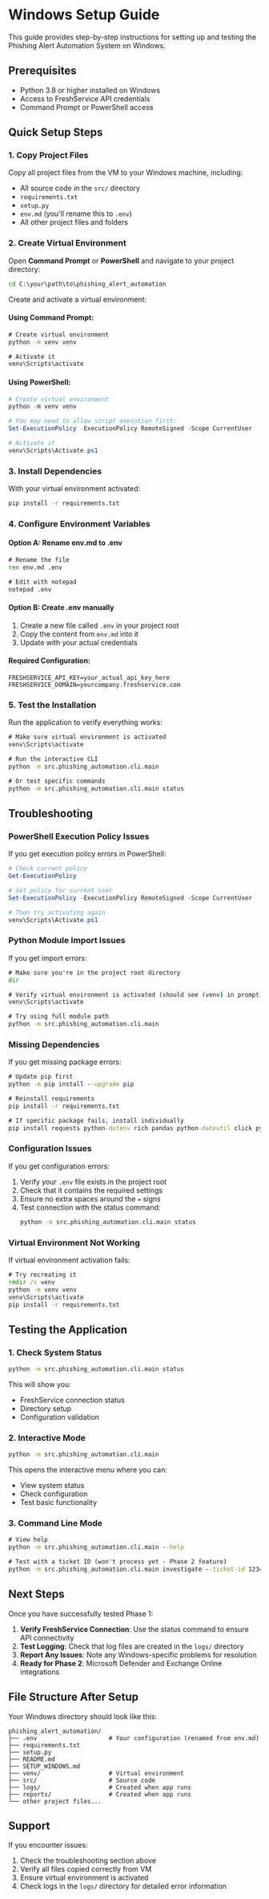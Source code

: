 # Windows Setup Guide

This guide provides step-by-step instructions for setting up and testing the Phishing Alert Automation System on Windows.

## Prerequisites

- Python 3.8 or higher installed on Windows
- Access to FreshService API credentials
- Command Prompt or PowerShell access

## Quick Setup Steps

### 1. Copy Project Files
Copy all project files from the VM to your Windows machine, including:
- All source code in the `src/` directory
- `requirements.txt`
- `setup.py` 
- `env.md` (you'll rename this to `.env`)
- All other project files and folders

### 2. Create Virtual Environment

Open **Command Prompt** or **PowerShell** and navigate to your project directory:

```cmd
cd C:\your\path\to\phishing_alert_automation
```

Create and activate a virtual environment:

#### Using Command Prompt:
```cmd
# Create virtual environment
python -m venv venv

# Activate it
venv\Scripts\activate
```

#### Using PowerShell:
```powershell
# Create virtual environment
python -m venv venv

# You may need to allow script execution first:
Set-ExecutionPolicy -ExecutionPolicy RemoteSigned -Scope CurrentUser

# Activate it
venv\Scripts\Activate.ps1
```

### 3. Install Dependencies

With your virtual environment activated:

```cmd
pip install -r requirements.txt
```

### 4. Configure Environment Variables

#### Option A: Rename env.md to .env
```cmd
# Rename the file
ren env.md .env

# Edit with notepad
notepad .env
```

#### Option B: Create .env manually
1. Create a new file called `.env` in your project root
2. Copy the content from `env.md` into it
3. Update with your actual credentials

#### Required Configuration:
```
FRESHSERVICE_API_KEY=your_actual_api_key_here
FRESHSERVICE_DOMAIN=yourcompany.freshservice.com
```

### 5. Test the Installation

Run the application to verify everything works:

```cmd
# Make sure virtual environment is activated
venv\Scripts\activate

# Run the interactive CLI
python -m src.phishing_automation.cli.main

# Or test specific commands
python -m src.phishing_automation.cli.main status
```

## Troubleshooting

### PowerShell Execution Policy Issues
If you get execution policy errors in PowerShell:

```powershell
# Check current policy
Get-ExecutionPolicy

# Set policy for current user
Set-ExecutionPolicy -ExecutionPolicy RemoteSigned -Scope CurrentUser

# Then try activating again
venv\Scripts\Activate.ps1
```

### Python Module Import Issues
If you get import errors:

```cmd
# Make sure you're in the project root directory
dir

# Verify virtual environment is activated (should see (venv) in prompt)
venv\Scripts\activate

# Try using full module path
python -m src.phishing_automation.cli.main
```

### Missing Dependencies
If you get missing package errors:

```cmd
# Update pip first
python -m pip install --upgrade pip

# Reinstall requirements
pip install -r requirements.txt

# If specific package fails, install individually
pip install requests python-dotenv rich pandas python-dateutil click pydantic cryptography
```

### Configuration Issues
If you get configuration errors:

1. Verify your `.env` file exists in the project root
2. Check that it contains the required settings
3. Ensure no extra spaces around the `=` signs
4. Test connection with the status command:
   ```cmd
   python -m src.phishing_automation.cli.main status
   ```

### Virtual Environment Not Working
If virtual environment activation fails:

```cmd
# Try recreating it
rmdir /s venv
python -m venv venv
venv\Scripts\activate
pip install -r requirements.txt
```

## Testing the Application

### 1. Check System Status
```cmd
python -m src.phishing_automation.cli.main status
```
This will show you:
- FreshService connection status
- Directory setup
- Configuration validation

### 2. Interactive Mode
```cmd
python -m src.phishing_automation.cli.main
```
This opens the interactive menu where you can:
- View system status
- Check configuration
- Test basic functionality

### 3. Command Line Mode
```cmd
# View help
python -m src.phishing_automation.cli.main --help

# Test with a ticket ID (won't process yet - Phase 2 feature)
python -m src.phishing_automation.cli.main investigate --ticket-id 12345
```

## Next Steps

Once you have successfully tested Phase 1:

1. **Verify FreshService Connection**: Use the status command to ensure API connectivity
2. **Test Logging**: Check that log files are created in the `logs/` directory
3. **Report Any Issues**: Note any Windows-specific problems for resolution
4. **Ready for Phase 2**: Microsoft Defender and Exchange Online integrations

## File Structure After Setup

Your Windows directory should look like this:
```
phishing_alert_automation/
├── .env                    # Your configuration (renamed from env.md)
├── requirements.txt
├── setup.py
├── README.md
├── SETUP_WINDOWS.md
├── venv/                   # Virtual environment
├── src/                    # Source code
├── logs/                   # Created when app runs
├── reports/                # Created when app runs
└── other project files...
```

## Support

If you encounter issues:
1. Check the troubleshooting section above
2. Verify all files copied correctly from VM
3. Ensure virtual environment is activated
4. Check logs in the `logs/` directory for detailed error information